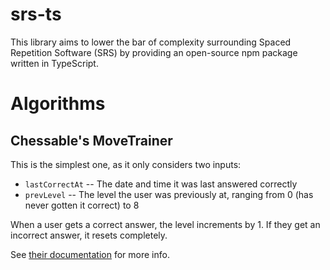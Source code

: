 # srs-ts

This library aims to lower the bar of complexity surrounding Spaced Repetition Software (SRS) by providing an open-source npm package written in TypeScript.

# Algorithms

## Chessable's MoveTrainer

This is the simplest one, as it only considers two inputs:

- `lastCorrectAt` -- The date and time it was last answered correctly
- `prevLevel` -- The level the user was previously at, ranging from 0 (has never gotten it correct) to 8

When a user gets a correct answer, the level increments by 1. If they get an incorrect answer, it resets completely.

See [their documentation](https://chessable.stonly.com/kb/guide/en/how-does-the-spaced-repetition-scheduling-work-b6A4HAXont/Steps/198511) for more info.
